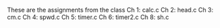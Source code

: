 These are the assignments from the class
Ch 1: calc.c
Ch 2: head.c
Ch 3: cm.c
Ch 4: spwd.c
Ch 5: timer.c
Ch 6: timer2.c
Ch 8: sh.c
